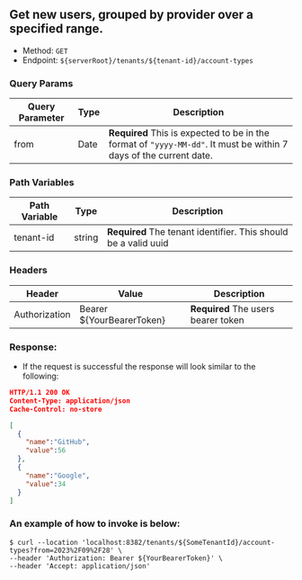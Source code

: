 
## Get new users, grouped by provider over a specified range.

* Method: `GET`
* Endpoint: `${serverRoot}/tenants/${tenant-id}/account-types`

### Query Params
| Query Parameter | Type | Description                                                                                                         |
  |-----------------|------|---------------------------------------------------------------------------------------------------------------------|
| from            | Date | **Required** This is expected to be in the format of `"yyyy-MM-dd"`.  It must be within 7 days of the current date. |


### Path Variables
| Path Variable | Type   | Description                                                     |
  |------|--------|-----------------------------------------------------------------|
| tenant-id     | string | **Required** The tenant identifier. This should be a valid uuid |


### Headers
| Header        | Value                     | Description                         |
|---------------|---------------------------|-------------------------------------|
| Authorization | Bearer ${YourBearerToken} | **Required** The users bearer token |



### Response:
* If the request is successful the response will look similar to the following:
```json
HTTP/1.1 200 OK
Content-Type: application/json
Cache-Control: no-store

[
  {
    "name":"GitHub",
    "value":56
  },
  {
    "name":"Google",
    "value":34
  }
]
```

### An example of how to invoke is below:
```shell
$ curl --location 'localhost:8382/tenants/${SomeTenantId}/account-types?from=2023%2F09%2F28' \
--header 'Authorization: Bearer ${YourBearerToken}' \
--header 'Accept: application/json'
```
